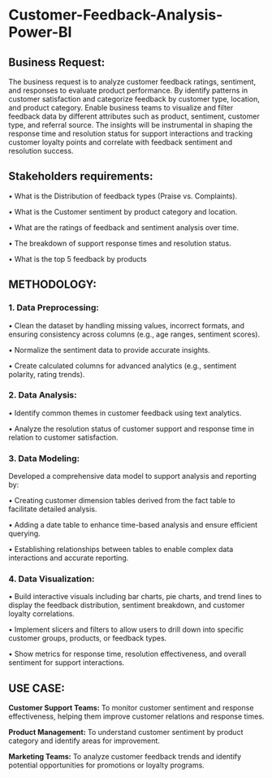 # Customer-Feedback-Analysis-Power-BI
## Business Request:
The business request is to analyze customer feedback ratings, sentiment, and responses to evaluate product performance. By identify patterns in customer satisfaction and categorize feedback by customer type, location, and product category. Enable business teams to visualize and filter feedback data by different attributes such as product, sentiment, customer type, and referral source. The insights will be instrumental in shaping the response time and resolution status for support interactions and tracking customer loyalty points and correlate with feedback sentiment and resolution success.
## Stakeholders requirements: 
•	What is the Distribution of feedback types (Praise vs. Complaints).

•	What is the Customer sentiment by product category and location.

•	What are the ratings of feedback and sentiment analysis over time.

•	The breakdown of support response times and resolution status.

•	What is the top 5 feedback by products

## METHODOLOGY:
### 1.	Data Preprocessing:

•	Clean the dataset by handling missing values, incorrect formats, and ensuring consistency across columns (e.g., age ranges, sentiment scores).

•	Normalize the sentiment data to provide accurate insights.

•	Create calculated columns for advanced analytics (e.g., sentiment polarity, rating trends).

### 2.	Data Analysis:

•	Identify common themes in customer feedback using text analytics.

•	Analyze the resolution status of customer support and response time in relation to customer satisfaction.

### 3.	Data Modeling: 
Developed a comprehensive data model to support analysis and reporting by:

•	Creating customer dimension tables derived from the fact table to facilitate detailed analysis.

•	Adding a date table to enhance time-based analysis and ensure efficient querying.

•	Establishing relationships between tables to enable complex data interactions and accurate reporting.

### 4.	Data Visualization:
•	Build interactive visuals including bar charts, pie charts, and trend lines to display the feedback distribution, sentiment breakdown, and customer loyalty correlations.

•	Implement slicers and filters to allow users to drill down into specific customer groups, products, or feedback types.

•	Show metrics for response time, resolution effectiveness, and overall sentiment for support interactions.

## USE CASE:
**Customer Support Teams:** To monitor customer sentiment and response effectiveness, helping them improve customer relations and response times.

**Product Management:** To understand customer sentiment by product category and identify areas for improvement.

**Marketing Teams:** To analyze customer feedback trends and identify potential opportunities for promotions or loyalty programs.


